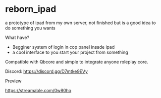 # reborn_ipad
a prototype of ipad from my own server, not finished but is a good idea to do something you wants

What have?
  - Begginer system of login in cop panel insade ipad
  - a cool interface to you start your project from something

Compatible with Qbcore and simple to integrate anyone roleplay core.

Discord:
https://discord.gg/D7mtke9EVy


Preview

https://streamable.com/0w80ho
